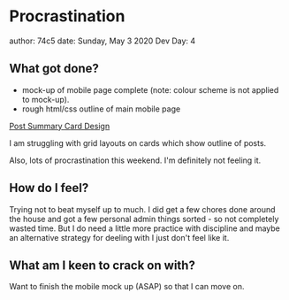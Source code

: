# Procrastination
author: 74c5
date: Sunday, May 3 2020
Dev Day: 4

## What got done?

- mock-up of mobile page complete (note: colour scheme is not applied to mock-up).
- rough html/css outline of main mobile page

[Post Summary Card Design](../assets/post-images/day4-cards.png)

I am struggling with grid layouts on cards which show outline of posts.

Also, lots of procrastination this weekend. I'm definitely not feeling it.

## How do I feel?

Trying not to beat myself up to much. I did get a few chores done around the house
and got a few personal admin things sorted - so not completely wasted time.
But I do need a little more practice with discipline and maybe an alternative strategy
for deeling with I just don't feel like it.

## What am I keen to crack on with?
Want to finish the mobile mock up (ASAP) so that I can move on.